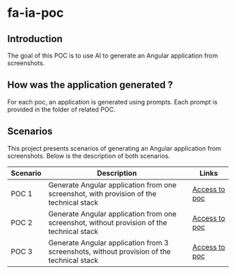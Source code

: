 # fa-ia-poc
## Introduction
The goal of this POC is to use AI to generate an Angular application from screenshots.

## How was the application generated ?
For each poc, an application is generated using prompts. Each prompt is provided in the folder of related POC.

## Scenarios
This project presents scenarios of generating an Angular application from screenshots. Below is the description of both scenarios.

| Scenario  | Description | Links |
| ------------- | ------------- | ------------- |
| POC 1 | Generate Angular application from one screenshot, with provision of the technical stack |[Access to poc](https://github.com/jpdacunha/fa-ia-poc/tree/main/sources/front-end/fa-poc-1) |
| POC 2 | Generate Angular application from one screenshot, without provision of the technical stack |[Access to poc](https://github.com/jpdacunha/fa-ia-poc/tree/main/sources/front-end/fa-poc-2)|
| POC 3 | Generate Angular application from 3 screenshots, without provision of the technical stack |[Access to poc](https://github.com/jpdacunha/fa-ia-poc/tree/main/sources/front-end/fa-poc-3)|




